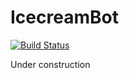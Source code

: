 # IcecreamBot

[![Build Status](https://travis-ci.org/igoticecream/IcecreamBot.svg?branch=master)](https://travis-ci.org/igoticecream/IcecreamBot)

Under construction
